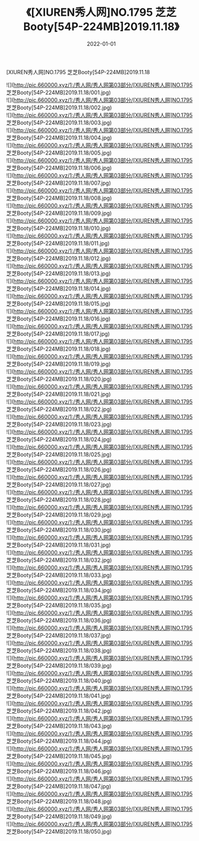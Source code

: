 ﻿---
layout: post
title:  《[XIUREN秀人网]NO.1795 芝芝Booty[54P-224MB]2019.11.18》
date:   2022-01-01
img: http://pic.660000.xyz/1:/秀人网/秀人网第03部分/[XIUREN秀人网]NO.1795 芝芝Booty[54P-224MB]2019.11.18/000.jpg
categories: [美女, 清纯, 唯美]
---

[XIUREN秀人网]NO.1795 芝芝Booty[54P-224MB]2019.11.18

 ![](http://pic.660000.xyz/1:/秀人网/秀人网第03部分/[XIUREN秀人网]NO.1795 芝芝Booty[54P-224MB]2019.11.18/001.jpg) <br>![](http://pic.660000.xyz/1:/秀人网/秀人网第03部分/[XIUREN秀人网]NO.1795 芝芝Booty[54P-224MB]2019.11.18/002.jpg) <br>![](http://pic.660000.xyz/1:/秀人网/秀人网第03部分/[XIUREN秀人网]NO.1795 芝芝Booty[54P-224MB]2019.11.18/003.jpg) <br>![](http://pic.660000.xyz/1:/秀人网/秀人网第03部分/[XIUREN秀人网]NO.1795 芝芝Booty[54P-224MB]2019.11.18/004.jpg) <br>![](http://pic.660000.xyz/1:/秀人网/秀人网第03部分/[XIUREN秀人网]NO.1795 芝芝Booty[54P-224MB]2019.11.18/005.jpg) <br>![](http://pic.660000.xyz/1:/秀人网/秀人网第03部分/[XIUREN秀人网]NO.1795 芝芝Booty[54P-224MB]2019.11.18/006.jpg) <br>![](http://pic.660000.xyz/1:/秀人网/秀人网第03部分/[XIUREN秀人网]NO.1795 芝芝Booty[54P-224MB]2019.11.18/007.jpg) <br>![](http://pic.660000.xyz/1:/秀人网/秀人网第03部分/[XIUREN秀人网]NO.1795 芝芝Booty[54P-224MB]2019.11.18/008.jpg) <br>![](http://pic.660000.xyz/1:/秀人网/秀人网第03部分/[XIUREN秀人网]NO.1795 芝芝Booty[54P-224MB]2019.11.18/009.jpg) <br>![](http://pic.660000.xyz/1:/秀人网/秀人网第03部分/[XIUREN秀人网]NO.1795 芝芝Booty[54P-224MB]2019.11.18/010.jpg) <br>![](http://pic.660000.xyz/1:/秀人网/秀人网第03部分/[XIUREN秀人网]NO.1795 芝芝Booty[54P-224MB]2019.11.18/011.jpg) <br>![](http://pic.660000.xyz/1:/秀人网/秀人网第03部分/[XIUREN秀人网]NO.1795 芝芝Booty[54P-224MB]2019.11.18/012.jpg) <br>![](http://pic.660000.xyz/1:/秀人网/秀人网第03部分/[XIUREN秀人网]NO.1795 芝芝Booty[54P-224MB]2019.11.18/013.jpg) <br>![](http://pic.660000.xyz/1:/秀人网/秀人网第03部分/[XIUREN秀人网]NO.1795 芝芝Booty[54P-224MB]2019.11.18/014.jpg) <br>![](http://pic.660000.xyz/1:/秀人网/秀人网第03部分/[XIUREN秀人网]NO.1795 芝芝Booty[54P-224MB]2019.11.18/015.jpg) <br>![](http://pic.660000.xyz/1:/秀人网/秀人网第03部分/[XIUREN秀人网]NO.1795 芝芝Booty[54P-224MB]2019.11.18/016.jpg) <br>![](http://pic.660000.xyz/1:/秀人网/秀人网第03部分/[XIUREN秀人网]NO.1795 芝芝Booty[54P-224MB]2019.11.18/017.jpg) <br>![](http://pic.660000.xyz/1:/秀人网/秀人网第03部分/[XIUREN秀人网]NO.1795 芝芝Booty[54P-224MB]2019.11.18/018.jpg) <br>![](http://pic.660000.xyz/1:/秀人网/秀人网第03部分/[XIUREN秀人网]NO.1795 芝芝Booty[54P-224MB]2019.11.18/019.jpg) <br>![](http://pic.660000.xyz/1:/秀人网/秀人网第03部分/[XIUREN秀人网]NO.1795 芝芝Booty[54P-224MB]2019.11.18/020.jpg) <br>![](http://pic.660000.xyz/1:/秀人网/秀人网第03部分/[XIUREN秀人网]NO.1795 芝芝Booty[54P-224MB]2019.11.18/021.jpg) <br>![](http://pic.660000.xyz/1:/秀人网/秀人网第03部分/[XIUREN秀人网]NO.1795 芝芝Booty[54P-224MB]2019.11.18/022.jpg) <br>![](http://pic.660000.xyz/1:/秀人网/秀人网第03部分/[XIUREN秀人网]NO.1795 芝芝Booty[54P-224MB]2019.11.18/023.jpg) <br>![](http://pic.660000.xyz/1:/秀人网/秀人网第03部分/[XIUREN秀人网]NO.1795 芝芝Booty[54P-224MB]2019.11.18/024.jpg) <br>![](http://pic.660000.xyz/1:/秀人网/秀人网第03部分/[XIUREN秀人网]NO.1795 芝芝Booty[54P-224MB]2019.11.18/025.jpg) <br>![](http://pic.660000.xyz/1:/秀人网/秀人网第03部分/[XIUREN秀人网]NO.1795 芝芝Booty[54P-224MB]2019.11.18/026.jpg) <br>![](http://pic.660000.xyz/1:/秀人网/秀人网第03部分/[XIUREN秀人网]NO.1795 芝芝Booty[54P-224MB]2019.11.18/027.jpg) <br>![](http://pic.660000.xyz/1:/秀人网/秀人网第03部分/[XIUREN秀人网]NO.1795 芝芝Booty[54P-224MB]2019.11.18/028.jpg) <br>![](http://pic.660000.xyz/1:/秀人网/秀人网第03部分/[XIUREN秀人网]NO.1795 芝芝Booty[54P-224MB]2019.11.18/029.jpg) <br>![](http://pic.660000.xyz/1:/秀人网/秀人网第03部分/[XIUREN秀人网]NO.1795 芝芝Booty[54P-224MB]2019.11.18/030.jpg) <br>![](http://pic.660000.xyz/1:/秀人网/秀人网第03部分/[XIUREN秀人网]NO.1795 芝芝Booty[54P-224MB]2019.11.18/031.jpg) <br>![](http://pic.660000.xyz/1:/秀人网/秀人网第03部分/[XIUREN秀人网]NO.1795 芝芝Booty[54P-224MB]2019.11.18/032.jpg) <br>![](http://pic.660000.xyz/1:/秀人网/秀人网第03部分/[XIUREN秀人网]NO.1795 芝芝Booty[54P-224MB]2019.11.18/033.jpg) <br>![](http://pic.660000.xyz/1:/秀人网/秀人网第03部分/[XIUREN秀人网]NO.1795 芝芝Booty[54P-224MB]2019.11.18/034.jpg) <br>![](http://pic.660000.xyz/1:/秀人网/秀人网第03部分/[XIUREN秀人网]NO.1795 芝芝Booty[54P-224MB]2019.11.18/035.jpg) <br>![](http://pic.660000.xyz/1:/秀人网/秀人网第03部分/[XIUREN秀人网]NO.1795 芝芝Booty[54P-224MB]2019.11.18/036.jpg) <br>![](http://pic.660000.xyz/1:/秀人网/秀人网第03部分/[XIUREN秀人网]NO.1795 芝芝Booty[54P-224MB]2019.11.18/037.jpg) <br>![](http://pic.660000.xyz/1:/秀人网/秀人网第03部分/[XIUREN秀人网]NO.1795 芝芝Booty[54P-224MB]2019.11.18/038.jpg) <br>![](http://pic.660000.xyz/1:/秀人网/秀人网第03部分/[XIUREN秀人网]NO.1795 芝芝Booty[54P-224MB]2019.11.18/039.jpg) <br>![](http://pic.660000.xyz/1:/秀人网/秀人网第03部分/[XIUREN秀人网]NO.1795 芝芝Booty[54P-224MB]2019.11.18/040.jpg) <br>![](http://pic.660000.xyz/1:/秀人网/秀人网第03部分/[XIUREN秀人网]NO.1795 芝芝Booty[54P-224MB]2019.11.18/041.jpg) <br>![](http://pic.660000.xyz/1:/秀人网/秀人网第03部分/[XIUREN秀人网]NO.1795 芝芝Booty[54P-224MB]2019.11.18/042.jpg) <br>![](http://pic.660000.xyz/1:/秀人网/秀人网第03部分/[XIUREN秀人网]NO.1795 芝芝Booty[54P-224MB]2019.11.18/043.jpg) <br>![](http://pic.660000.xyz/1:/秀人网/秀人网第03部分/[XIUREN秀人网]NO.1795 芝芝Booty[54P-224MB]2019.11.18/044.jpg) <br>![](http://pic.660000.xyz/1:/秀人网/秀人网第03部分/[XIUREN秀人网]NO.1795 芝芝Booty[54P-224MB]2019.11.18/045.jpg) <br>![](http://pic.660000.xyz/1:/秀人网/秀人网第03部分/[XIUREN秀人网]NO.1795 芝芝Booty[54P-224MB]2019.11.18/046.jpg) <br>![](http://pic.660000.xyz/1:/秀人网/秀人网第03部分/[XIUREN秀人网]NO.1795 芝芝Booty[54P-224MB]2019.11.18/047.jpg) <br>![](http://pic.660000.xyz/1:/秀人网/秀人网第03部分/[XIUREN秀人网]NO.1795 芝芝Booty[54P-224MB]2019.11.18/048.jpg) <br>![](http://pic.660000.xyz/1:/秀人网/秀人网第03部分/[XIUREN秀人网]NO.1795 芝芝Booty[54P-224MB]2019.11.18/049.jpg) <br>![](http://pic.660000.xyz/1:/秀人网/秀人网第03部分/[XIUREN秀人网]NO.1795 芝芝Booty[54P-224MB]2019.11.18/050.jpg) <br>